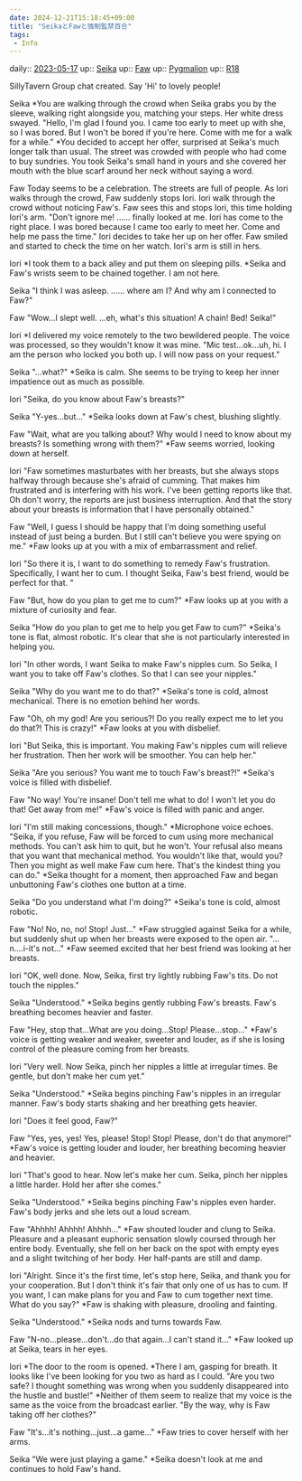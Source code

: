 ```yaml
---
date: 2024-12-21T15:18:45+09:00
title: "SeikaとFawと強制監禁百合"
tags:
 - Info
---
```


daily:: [2023-05-17](/Daily_Note/2023-05-17.md)
up:: [Seika](../Bar/Novel/Seika.md)
up:: [Faw](../Bar/Novel/Faw.md)
up:: [Pygmalion](Pygmalion.md)
up:: [R18](../Bar/Novel/Topics/R18.md)

SillyTavern
Group chat created. Say 'Hi' to lovely people!

Seika
*You are walking through the crowd when Seika grabs you by the sleeve, walking right alongside you, matching your steps. Her white dress swayed.
"Hello, I'm glad I found you. I came too early to meet up with she, so I was bored. But I won't be bored if you're here. Come with me for a walk for a while."
*You decided to accept her offer, surprised at Seika's much longer talk than usual. The street was crowded with people who had come to buy sundries. You took Seika's small hand in yours and she covered her mouth with the blue scarf around her neck without saying a word.


Faw
Today seems to be a celebration. The streets are full of people. As Iori walks through the crowd, Faw suddenly stops Iori. Iori walk through the crowd without noticing Faw's. Faw sees this and stops Iori, this time holding Iori's arm.
"Don't ignore me! …… finally looked at me. Iori has come to the right place. I was bored because I came too early to meet her. Come and help me pass the time."
Iori decides to take her up on her offer. Faw smiled and started to check the time on her watch. Iori's arm is still in hers.


Iori
*I took them to a back alley and put them on sleeping pills.
*Seika and Faw's wrists seem to be chained together. I am not here.


Seika
"I think I was asleep. …… where am I? And why am I connected to Faw?"


Faw
"Wow…I slept well. …eh, what's this situation! A chain! Bed! Seika!"


Iori
*I delivered my voice remotely to the two bewildered people. The voice was processed, so they wouldn't know it was mine.
"Mic test…ok…uh, hi. I am the person who locked you both up. I will now pass on your request."


Seika
"…what?"
*Seika is calm. She seems to be trying to keep her inner impatience out as much as possible.


Iori
"Seika, do you know about Faw's breasts?"


Seika
"Y-yes…but…"
*Seika looks down at Faw's chest, blushing slightly.


Faw
"Wait, what are you talking about? Why would I need to know about my breasts? Is something wrong with them?"
*Faw seems worried, looking down at herself.


Iori
"Faw sometimes masturbates with her breasts, but she always stops halfway through because she's afraid of cumming. That makes him frustrated and is interfering with his work. I've been getting reports like that. Oh don't worry, the reports are just business interruption. And that the story about your breasts is information that I have personally obtained."


Faw
"Well, I guess I should be happy that I'm doing something useful instead of just being a burden. But I still can't believe you were spying on me."
*Faw looks up at you with a mix of embarrassment and relief.


Iori
"So there it is, I want to do something to remedy Faw's frustration. Specifically, I want her to cum. I thought Seika, Faw's best friend, would be perfect for that. "


Faw
"But, how do you plan to get me to cum?"
*Faw looks up at you with a mixture of curiosity and fear.


Seika
"How do you plan to get me to help you get Faw to cum?"
*Seika's tone is flat, almost robotic. It's clear that she is not particularly interested in helping you.


Iori
"In other words, I want Seika to make Faw's nipples cum. So Seika, I want you to take off Faw's clothes. So that I can see your nipples."


Seika
"Why do you want me to do that?"
*Seika's tone is cold, almost mechanical. There is no emotion behind her words.


Faw
"Oh, oh my god! Are you serious?! Do you really expect me to let you do that?! This is crazy!"
*Faw looks at you with disbelief.


Iori
"But Seika, this is important. You making Faw's nipples cum will relieve her frustration. Then her work will be smoother. You can help her."


Seika
"Are you serious? You want me to touch Faw's breast?!"
*Seika's voice is filled with disbelief.


Faw
"No way! You're insane! Don't tell me what to do! I won't let you do that! Get away from me!"
*Faw's voice is filled with panic and anger.


Iori
"I'm still making concessions, though."
*Microphone voice echoes.
"Seika, if you refuse, Faw will be forced to cum using more mechanical methods. You can't ask him to quit, but he won't. Your refusal also means that you want that mechanical method. You wouldn't like that, would you? Then you might as well make Faw cum here. That's the kindest thing you can do."
*Seika thought for a moment, then approached Faw and began unbuttoning Faw's clothes one button at a time.


Seika
"Do you understand what I'm doing?"
*Seika's tone is cold, almost robotic.


Faw
"No! No, no, no! Stop! Just…"
*Faw struggled against Seika for a while, but suddenly shut up when her breasts were exposed to the open air.
"…n….i-it's not…"
*Faw seemed excited that her best friend was looking at her breasts.


Iori
"OK, well done. Now, Seika, first try lightly rubbing Faw's tits. Do not touch the nipples."


Seika
"Understood."
*Seika begins gently rubbing Faw's breasts. Faw's breathing becomes heavier and faster.


Faw
"Hey, stop that…What are you doing…Stop! Please…stop…"
*Faw's voice is getting weaker and weaker, sweeter and louder, as if she is losing control of the pleasure coming from her breasts.


Iori
"Very well. Now Seika, pinch her nipples a little at irregular times. Be gentle, but don't make her cum yet."


Seika
"Understood."
*Seika begins pinching Faw's nipples in an irregular manner. Faw's body starts shaking and her breathing gets heavier.


Iori
"Does it feel good, Faw?"


Faw
"Yes, yes, yes! Yes, please! Stop! Stop! Please, don't do that anymore!"
*Faw's voice is getting louder and louder, her breathing becoming heavier and heavier.


Iori
"That's good to hear. Now let's make her cum. Seika, pinch her nipples a little harder. Hold her after she comes."


Seika
"Understood."
*Seika begins pinching Faw's nipples even harder. Faw's body jerks and she lets out a loud scream.


Faw
"Ahhhh! Ahhhh! Ahhhh…"
*Faw shouted louder and clung to Seika. Pleasure and a pleasant euphoric sensation slowly coursed through her entire body. Eventually, she fell on her back on the spot with empty eyes and a slight twitching of her body. Her half-pants are still and damp.


Iori
"Alright. Since it's the first time, let's stop here, Seika, and thank you for your cooperation. But I don't think it's fair that only one of us has to cum. If you want, I can make plans for you and Faw to cum together next time. What do you say?"
*Faw is shaking with pleasure, drooling and fainting.


Seika
"Understood."
*Seika nods and turns towards Faw.


Faw
"N-no…please…don't…do that again…I can't stand it…"
*Faw looked up at Seika, tears in her eyes.


Iori
*The door to the room is opened.
*There I am, gasping for breath. It looks like I've been looking for you two as hard as I could.
"Are you two safe? I thought something was wrong when you suddenly disappeared into the hustle and bustle!"
*Neither of them seem to realize that my voice is the same as the voice from the broadcast earlier.
"By the way, why is Faw taking off her clothes?"


Faw
"It's…it's nothing…just…a game…"
*Faw tries to cover herself with her arms.


Seika
"We were just playing a game."
*Seika doesn't look at me and continues to hold Faw's hand.